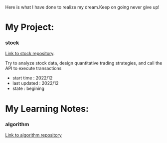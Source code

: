 Here is what I have done to realize my dream.Keep on going never give up!

# My Project:

### stock

[Link to stock repository](https://github.com/zhujunan/stock).

Try to analyze stock data, design quantitative trading strategies, and call the API to execute transactions

* start time   : 2022/12
* last updated : 2022/12
* state        : begining

# My Learning Notes:

### algorithm

[Link to algorithm repository](https://github.com/zhujunan/fucking-algorithm)



